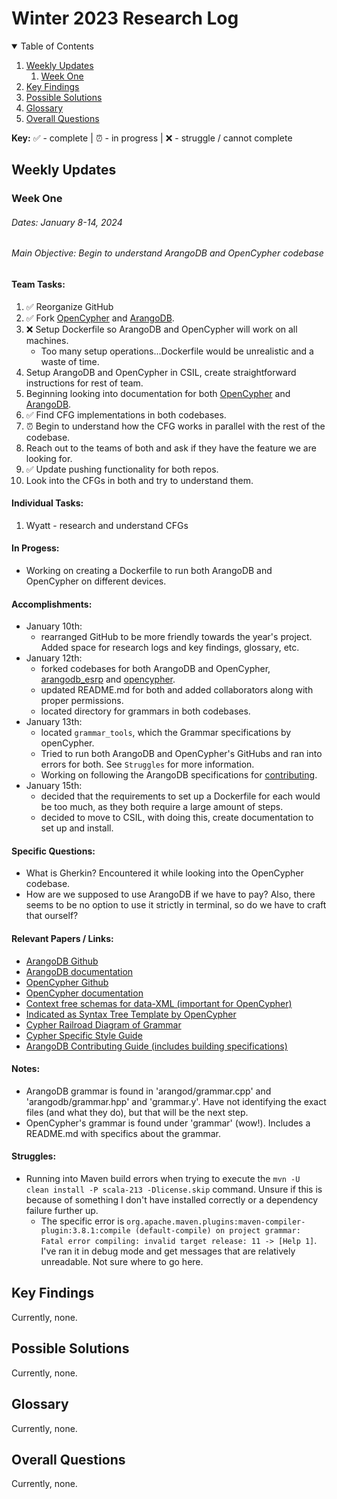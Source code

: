 <!-- 
✅ - complete
⏰ - in progress
❌ - struggle / cannot complete
-->

# Winter 2023 Research Log

<!-- TABLE OF CONTENTS -->
<details open="open">
  <summary>Table of Contents</summary>
  <ol>
    <li>
      <a href="#weekly-updates">Weekly Updates</a>
      <ol>
        <li><a href="#week-one">Week One</a></li>
      </ol>
    </li>
    <li><a href="#key-findings">Key Findings</a></li>
    <li><a href="#possible-solutions">Possible Solutions</a></li>
    <li><a href="#glossary">Glossary</a></li>
    <li><a href="#overall-questions">Overall Questions</a></li>
  </ol>
</details>

**Key:**
✅ - complete | ⏰ - in progress | ❌ - struggle / cannot complete
<!-- Weekly Updates -->
## Weekly Updates
### Week One

###### *Dates:* January 8-14, 2024

###### *Main Objective:* Begin to understand ArangoDB and OpenCypher codebase

#### Team Tasks:
1. ✅ Reorganize GitHub
2. ✅ Fork [OpenCypher](https://github.com/opencypher/openCypher) and [ArangoDB](https://github.com/arangodb/arangodb).
3. ❌ Setup Dockerfile so ArangoDB and OpenCypher will work on all machines. 
    - Too many setup operations...Dockerfile would be unrealistic and a waste of time.
4. Setup ArangoDB and OpenCypher in CSIL, create straightforward instructions for rest of team.
5. Beginning looking into documentation for both [OpenCypher](https://s3.amazonaws.com/artifacts.opencypher.org/openCypher9.pdf) and [ArangoDB](https://docs.arangodb.com/3.11/aql/). 
6. ✅ Find CFG implementations in both codebases. 
7. ⏰ Begin to understand how the CFG works in parallel with the rest of the codebase.
8. Reach out to the teams of both and ask if they have the feature we are looking for. 
8. ✅ Update pushing functionality for both repos.
10. Look into the CFGs in both and try to understand them. 

#### Individual Tasks:
1. Wyatt - research and understand CFGs

#### In Progess:
- Working on creating a Dockerfile to run both ArangoDB and OpenCypher on different devices.

#### Accomplishments:
- January 10th: 
  - rearranged GitHub to be more friendly towards the year's project. Added space for research logs and key findings, glossary, etc.
- January 12th: 
  - forked codebases for both ArangoDB and OpenCypher, [arangodb_esrp](https://github.com/wrcorcoran/arangodb_ersp) and [opencypher](https://github.com/wrcorcoran/openCypher_ersp).
  - updated README.md for both and added collaborators along with proper permissions.
  - located directory for grammars in both codebases.
- January 13th:
  - located ```grammar_tools```, which the Grammar specifications by openCypher. 
  - Tried to run both ArangoDB and OpenCypher's GitHubs and ran into errors for both. See ```Struggles``` for more information.
  - Working on following the ArangoDB specifications for [contributing](https://github.com/arangodb/arangodb/blob/devel/CONTRIBUTING.md#building).
- January 15th:
  - decided that the requirements to set up a Dockerfile for each would be too much, as they both require a large amount of steps.
  - decided to move to CSIL, with doing this, create documentation to set up and install. 

#### Specific Questions:
- What is Gherkin? Encountered it while looking into the OpenCypher codebase.
- How are we supposed to use ArangoDB if we have to pay? Also, there seems to be no option to use it strictly in terminal, so do we have to craft that ourself?

#### Relevant Papers / Links:
- [ArangoDB Github](https://github.com/arangodb/arangodb)
- [ArangoDB documentation](https://docs.arangodb.com/3.11/aql/)
- [OpenCypher Github](https://github.com/opencypher/openCypher)
- [OpenCypher documentation](https://s3.amazonaws.com/artifacts.opencypher.org/openCypher9.pdf)
- [Context free schemas for data-XML (important for OpenCypher)](https://www.w3.org/People/Bos/Schema/schemas)
- [Indicated as Syntax Tree Template by OpenCypher](https://www.w3.org/2001/XMLSchema)
- [Cypher Railroad Diagram of Grammar](https://s3.amazonaws.com/artifacts.opencypher.org/M23/railroad/Cypher.html)
- [Cypher Specific Style Guide](https://s3.amazonaws.com/artifacts.opencypher.org/M23/docs/style-guide.pdf)
- [ArangoDB Contributing Guide (includes building specifications)](https://github.com/arangodb/arangodb/blob/devel/CONTRIBUTING.md#building)

#### Notes:
- ArangoDB grammar is found in 'arangod/grammar.cpp' and 'arangodb/grammar.hpp' and 'grammar.y'. Have not identifying the exact files (and what they do), but that will be the next step.
- OpenCypher's grammar is found under 'grammar' (wow!). Includes a README.md with specifics about the grammar.

#### Struggles:
- Running into Maven build errors when trying to execute the ```mvn -U clean install -P scala-213 -Dlicense.skip``` command. Unsure if this is because of something I don't have installed correctly or a dependency failure further up.
  - The specific error is ```org.apache.maven.plugins:maven-compiler-plugin:3.8.1:compile (default-compile) on project grammar: Fatal error compiling: invalid target release: 11 -> [Help 1]```. I've ran it in debug mode and get messages that are relatively unreadable. Not sure where to go here.

<!-- Key Findings -->
## Key Findings
Currently, none.

<!-- Possible Solutions -->
## Possible Solutions
Currently, none.

<!-- Glossary -->
## Glossary
Currently, none.

<!-- Questions -->
## Overall Questions
Currently, none.